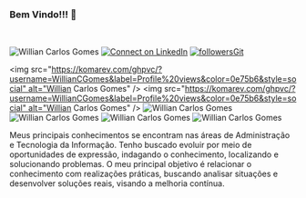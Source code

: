 ### Bem Vindo!!! 👋
<br>

 <img src="https://komarev.com/ghpvc/?username=WillianCGomes&label=Profile%20views&color=0e75b6&style=social" alt="Willian Carlos Gomes" /> [![Connect on LinkedIn](https://img.shields.io/badge/--linkedin?label=LinkedIn&logo=LinkedIn&style=social)](https://www.linkedin.com/in/williancgomes/) [![followersGit](https://img.shields.io/github/followers/WillianCGomes?style=social)](https://github.com/WillianCGomes/)

<img src="https://komarev.com/ghpvc/?username=WillianCGomes&label=Profile%20views&color=0e75b6&style=social" alt="Willian Carlos Gomes" /> <img src="https://komarev.com/ghpvc/?username=WillianCGomes&label=Profile%20views&color=0e75b6&style=social" alt="Willian Carlos Gomes" />
<img src= "https://camo.githubusercontent.com/2d1552509640bcd4c9a201254787490b0bbfd3a308cfa8eb5a35b7f38cff9c65/68747470733a2f2f696d672e736869656c64732e696f2f62616467652f4a4156412d426567696e6e65722d726564" alt="Willian Carlos Gomes"/> <img src= "https://camo.githubusercontent.com/4acdadbe3f440fd0af54375737f43164cf455f1ee205269b67e0031aa08da5b7/68747470733a2f2f696d672e736869656c64732e696f2f62616467652f48544d4c2d426567696e6e65722d6f72616e6765" alt = "Willian Carlos Gomes"/> <img src= "https://camo.githubusercontent.com/88ab1a3fc14bd65579d00a38feb02fe1eb7b8721fafa218fa3e9e3c25dc61e9b/68747470733a2f2f696d672e736869656c64732e696f2f62616467652f4353532d426567696e6e65722d626c7565" alt = "Willian Carlos Gomes"/> <img src= "https://camo.githubusercontent.com/25846e40c91d451a9d0e787c21fb7d4b6a9ec97c8900580b1e314b403cec9b24/68747470733a2f2f696d672e736869656c64732e696f2f62616467652f4a6176615363726970742d426567696e6e65722d79656c6c6f77" alt = "Willian Carlos Gomes"/> 




Meus principais conhecimentos se encontram nas áreas de Administração e Tecnologia da Informação. Tenho buscado evoluir por meio de oportunidades de expressão, indagando o conhecimento, localizando e solucionando problemas. O meu principal objetivo é relacionar o conhecimento com realizações práticas, buscando analisar situações e desenvolver soluções reais, visando a melhoria contínua. 





<!--
**WillianCGomes/WillianCGomes** is a ✨ _special_ ✨ repository because its `README.md` (this file) appears on your GitHub profile.

Here are some ideas to get you started:

- 🔭 I’m currently working on ...
- 🌱 I’m currently learning ...
- 👯 I’m looking to collaborate on ...
- 🤔 I’m looking for help with ...
- 💬 Ask me about ...
- 📫 How to reach me: ...
- 😄 Pronouns: ...
- ⚡ Fun fact: ...
-->
